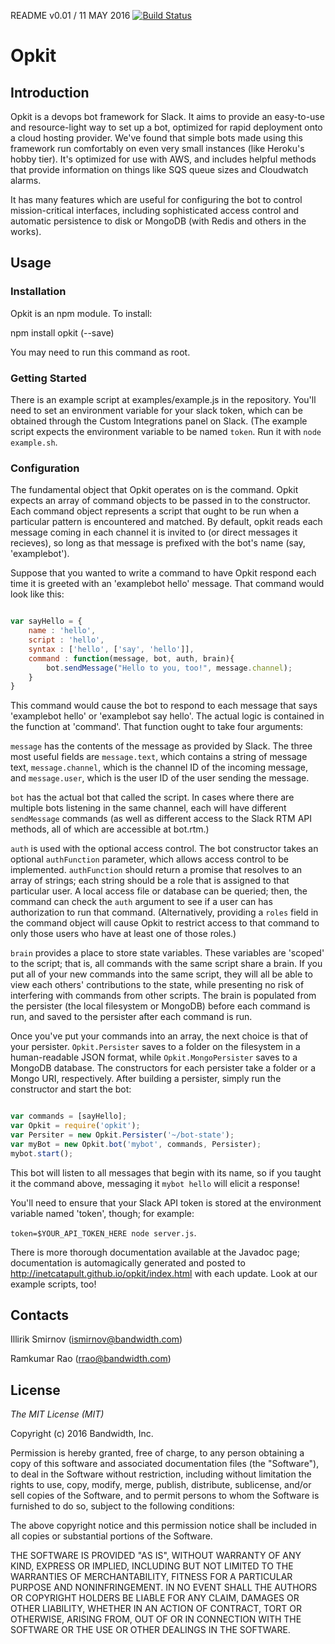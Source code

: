 README v0.01 / 11 MAY 2016
[![Build Status](https://travis-ci.com/inetCatapult/opkit.svg?token=hbpefyJzUkgSojiEnqMS&branch=master)](https://travis-ci.com/inetCatapult/opkit)

# Opkit

## Introduction

Opkit is a devops bot framework for Slack. It aims to provide an easy-to-use and resource-light way to set up a bot, optimized for rapid deployment onto a cloud hosting provider. We've found that simple bots made using this framework run comfortably on even very small instances (like Heroku's hobby tier). It's optimized for use with AWS, and includes helpful methods that provide information on things like SQS queue sizes and Cloudwatch alarms.


It has many features which are useful for configuring the bot to control mission-critical interfaces, including sophisticated access control and automatic persistence to disk or MongoDB (with Redis and others in the works).

## Usage

### Installation

Opkit is an npm module. To install:

npm install opkit (--save)

You may need to run this command as root.

### Getting Started

There is an example script at examples/example.js in the repository. You'll need to set an environment variable for your slack token, which can be obtained through the Custom Integrations panel on Slack. (The example script expects the environment variable to be named `token`. Run it with `node example.sh`.

### Configuration

The fundamental object that Opkit operates on is the command. Opkit expects an array of command objects to be passed in to the constructor. Each command object represents a script that ought to be run when a particular pattern is encountered and matched. By default, opkit reads each message coming in each channel it is invited to (or direct messages it recieves), so long as that message is prefixed with the bot's name (say, 'examplebot').

Suppose that you wanted to write a command to have Opkit respond each time it is greeted with an 'examplebot hello' message. That command would look like this:

```javascript

var sayHello = {
	name : 'hello',
	script : 'hello',
	syntax : ['hello', ['say', 'hello']],
	command : function(message, bot, auth, brain){
		bot.sendMessage("Hello to you, too!", message.channel);
	}
}

```

This command would cause the bot to respond to each message that says 'examplebot hello' or 'examplebot say hello'. The actual logic is contained in the function at 'command'. That function ought to take four arguments: 

`message` has the contents of the message as provided by Slack. The three most useful fields are `message.text`, which contains a string of message text, `message.channel`, which is the channel ID of the incoming message, and `message.user`, which is the user ID of the user sending the message. 

`bot` has the actual bot that called the script. In cases where there are multiple bots listening in the same channel, each will have different `sendMessage` commands (as well as different access to the Slack RTM API methods, all of which are accessible at bot.rtm.) 

`auth` is used with the optional access control. The bot constructor takes an optional `authFunction` parameter, which allows access control to be implemented. `authFunction` should return a promise that resolves to an array of strings; each string should be a role that is assigned to that particular user. A local access file or database can be queried; then, the command can check the `auth` argument to see if a user can has authorization to run that command. (Alternatively, providing a `roles` field in the command object will cause Opkit to restrict access to that command to only those users who have at least one of those roles.)

`brain` provides a place to store state variables. These variables are 'scoped' to the script; that is, all commands with the same script share a brain. If you put all of your new commands into the same script, they will all be able to view each others' contributions to the state, while presenting no risk of interfering with commands from other scripts. The brain is populated from the persister (the local filesystem or MongoDB) before each command is run, and saved to the persister after each command is run.

Once you've put your commands into an array, the next choice is that of your persister. `Opkit.Persister` saves to a folder on the filesystem in a human-readable JSON format, while `Opkit.MongoPersister` saves to a MongoDB database. The constructors for each persister take a folder or a Mongo URI, respectively. After building a persister, simply run the constructor and start the bot:

```javascript

var commands = [sayHello];
var Opkit = require('opkit');
var Persiter = new Opkit.Persister('~/bot-state');
var myBot = new Opkit.bot('mybot', commands, Persister);
mybot.start();
```
This bot will listen to all messages that begin with its name, so if you taught it the command above, messaging it `mybot hello` will elicit a response!

You'll need to ensure that your Slack API token is stored at the environment variable named 'token', though; for example:

`token=$YOUR_API_TOKEN_HERE node server.js`.

There is more thorough documentation available at the Javadoc page; documentation is automagically generated and posted to http://inetcatapult.github.io/opkit/index.html with each update. Look at our example scripts, too!

## Contacts

Illirik Smirnov (ismirnov@bandwidth.com)

Ramkumar Rao (rrao@bandwidth.com)

## License

*The MIT License (MIT)*

Copyright (c) 2016 Bandwidth, Inc.

Permission is hereby granted, free of charge, to any person obtaining a copy of this software and associated documentation files (the "Software"), to deal in the Software without restriction, including without limitation the rights to use, copy, modify, merge, publish, distribute, sublicense, and/or sell copies of the Software, and to permit persons to whom the Software is furnished to do so, subject to the following conditions:

The above copyright notice and this permission notice shall be included in all copies or substantial portions of the Software.

THE SOFTWARE IS PROVIDED "AS IS", WITHOUT WARRANTY OF ANY KIND, EXPRESS OR IMPLIED, INCLUDING BUT NOT LIMITED TO THE WARRANTIES OF MERCHANTABILITY, FITNESS FOR A PARTICULAR PURPOSE AND NONINFRINGEMENT. IN NO EVENT SHALL THE AUTHORS OR COPYRIGHT HOLDERS BE LIABLE FOR ANY CLAIM, DAMAGES OR OTHER LIABILITY, WHETHER IN AN ACTION OF CONTRACT, TORT OR OTHERWISE, ARISING FROM, OUT OF OR IN CONNECTION WITH THE SOFTWARE OR THE USE OR OTHER DEALINGS IN THE SOFTWARE.
